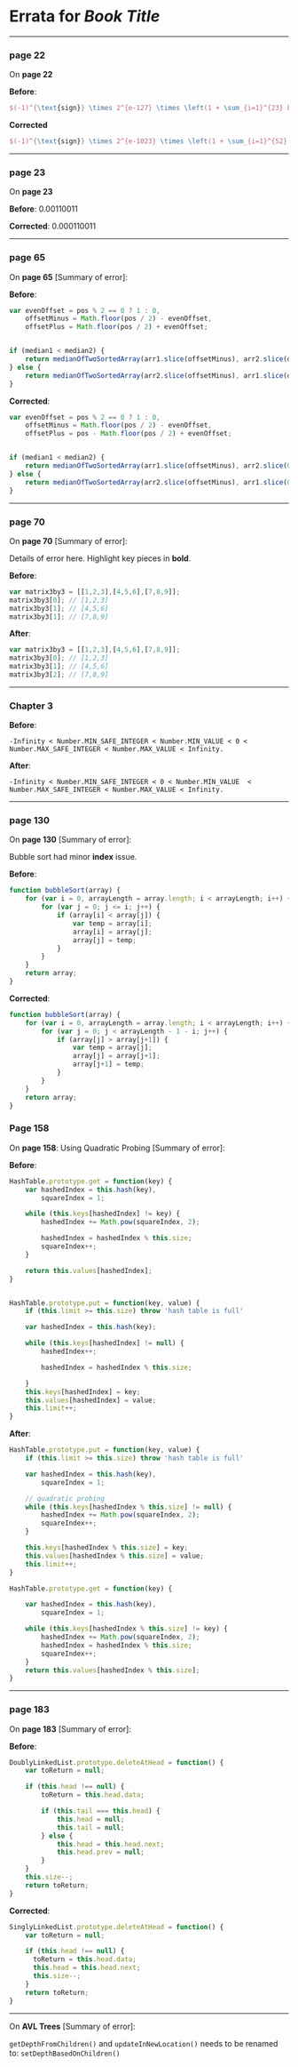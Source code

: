 # Errata for *Book Title*

***

### page 22
On **page 22**

**Before**:
```latex
$(-1)^{\text{sign}} \times 2^{e-127} \times \left(1 + \sum_{i=1}^{23} b_{52-i} 2^{-i} \right)$
```

**Corrected**
```latex
$(-1)^{\text{sign}} \times 2^{e-1023} \times \left(1 + \sum_{i=1}^{52} b_{52-i} 2^{-i} \right)$
```


*** 

### page 23
On **page 23**

**Before**: 0.00110011

**Corrected**: 0.000110011

***

### page 65
On **page 65** [Summary of error]:

**Before**:
```javascript
var evenOffset = pos % 2 == 0 ? 1 : 0,
    offsetMinus = Math.floor(pos / 2) - evenOffset,
    offsetPlus = Math.floor(pos / 2) + evenOffset;


if (median1 < median2) {
    return medianOfTwoSortedArray(arr1.slice(offsetMinus), arr2.slice(offsetMinus), offsetPlus);
} else {
    return medianOfTwoSortedArray(arr2.slice(offsetMinus), arr1.slice(offsetMinus), offsetPlus);
}
```

**Corrected**:
```javascript
var evenOffset = pos % 2 == 0 ? 1 : 0,
    offsetMinus = Math.floor(pos / 2) - evenOffset,
    offsetPlus = pos - Math.floor(pos / 2) + evenOffset;


if (median1 < median2) {
    return medianOfTwoSortedArray(arr1.slice(offsetMinus), arr2.slice(0, -offsetMinus), offsetPlus);
} else {
    return medianOfTwoSortedArray(arr2.slice(offsetMinus), arr1.slice(0, -offsetMinus), offsetPlus);
}
```

***

### page 70
On **page 70** [Summary of error]:
 
Details of error here. Highlight key pieces in **bold**.

**Before**:
```javascript
var matrix3by3 = [[1,2,3],[4,5,6],[7,8,9]];
matrix3by3[0]; // [1,2,3] 
matrix3by3[1]; // [4,5,6]
matrix3by3[1]; // [7,8,9]
```

**After**:
```javascript
var matrix3by3 = [[1,2,3],[4,5,6],[7,8,9]];
matrix3by3[0]; // [1,2,3] 
matrix3by3[1]; // [4,5,6]
matrix3by3[2]; // [7,8,9]
```

***

### Chapter 3

**Before**:
```
-Infinity < Number.MIN_SAFE_INTEGER < Number.MIN_VALUE < 0 < Number.MAX_SAFE_INTEGER < Number.MAX_VALUE < Infinity.
```

**After**:
```
-Infinity < Number.MIN_SAFE_INTEGER < 0 < Number.MIN_VALUE  < Number.MAX_SAFE_INTEGER < Number.MAX_VALUE < Infinity.
```

***

### page 130
On **page 130** [Summary of error]:
 
Bubble sort had minor **index** issue.

**Before**:
```javascript
function bubbleSort(array) {
    for (var i = 0, arrayLength = array.length; i < arrayLength; i++) {
        for (var j = 0; j <= i; j++) {
            if (array[i] < array[j]) {
                var temp = array[i];
                array[i] = array[j];
                array[j] = temp;
            }
        }
    }
    return array;
}
```

**Corrected**:
```javascript
function bubbleSort(array) {
    for (var i = 0, arrayLength = array.length; i < arrayLength; i++) {
        for (var j = 0; j < arrayLength - 1 - i; j++) {
            if (array[j] > array[j+1]) {
                var temp = array[j];
                array[j] = array[j+1];
                array[j+1] = temp;
            }
        }
    }
    return array;
}
```

### Page 158

On **page 158**: Using Quadratic Probing [Summary of error]:


**Before**:
```javascript
HashTable.prototype.get = function(key) {
    var hashedIndex = this.hash(key),
        squareIndex = 1;

    while (this.keys[hashedIndex] != key) {
        hashedIndex += Math.pow(squareIndex, 2);

        hashedIndex = hashedIndex % this.size;
        squareIndex++;
    }

    return this.values[hashedIndex];
}


HashTable.prototype.put = function(key, value) {
    if (this.limit >= this.size) throw 'hash table is full'

    var hashedIndex = this.hash(key);

    while (this.keys[hashedIndex] != null) {
        hashedIndex++;

        hashedIndex = hashedIndex % this.size;

    }
    this.keys[hashedIndex] = key;
    this.values[hashedIndex] = value;
    this.limit++;
}
```

**After**:
```javascript
HashTable.prototype.put = function(key, value) {
    if (this.limit >= this.size) throw 'hash table is full'

    var hashedIndex = this.hash(key),
        squareIndex = 1;

    // quadratic probing
    while (this.keys[hashedIndex % this.size] != null) {
        hashedIndex += Math.pow(squareIndex, 2);
        squareIndex++;
    }

    this.keys[hashedIndex % this.size] = key;
    this.values[hashedIndex % this.size] = value;
    this.limit++;
}

HashTable.prototype.get = function(key) {

    var hashedIndex = this.hash(key),
        squareIndex = 1;

    while (this.keys[hashedIndex % this.size] != key) {
        hashedIndex += Math.pow(squareIndex, 2);
        hashedIndex = hashedIndex % this.size;
        squareIndex++;
    }
    return this.values[hashedIndex % this.size];
}
```


***

### page 183

On **page 183** [Summary of error]:

**Before**:
```javascript
DoublyLinkedList.prototype.deleteAtHead = function() {
    var toReturn = null;

    if (this.head !== null) {
        toReturn = this.head.data;

        if (this.tail === this.head) {
            this.head = null;
            this.tail = null;
        } else {
            this.head = this.head.next;
            this.head.prev = null;
        }
    }
    this.size--;
    return toReturn;
}
```

**Corrected**:
```javascript
SinglyLinkedList.prototype.deleteAtHead = function() {
    var toReturn = null;

    if (this.head !== null) {
      toReturn = this.head.data;
      this.head = this.head.next;
      this.size--;
    }
    return toReturn;
}
```

***


On **AVL Trees** [Summary of error]:

`getDepthFromChildren()` and `updateInNewLocation()` needs to be renamed to: `setDepthBasedOnChildren()`
